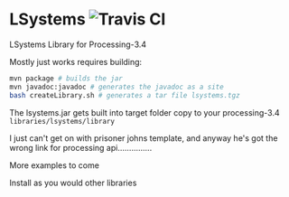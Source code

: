 # LSystems ![Travis CI](https://travis-ci.org/monkstone/LSystems.svg)

LSystems Library for Processing-3.4

Mostly just works requires building:

```bash
mvn package # builds the jar
mvn javadoc:javadoc # generates the javadoc as a site
bash createLibrary.sh # generates a tar file lsystems.tgz
```

The lsystems.jar gets built into target folder copy to your processing-3.4 `libraries/lsystems/library`

I just can't get on with prisoner johns template, and anyway he's got the wrong link for processing api...............

More examples to come

Install as you would other libraries
